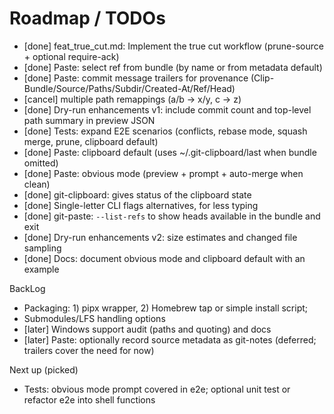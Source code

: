 # Roadmap / TODOs

- [done] feat_true_cut.md: Implement the true cut workflow (prune-source + optional require-ack)
- [done] Paste: select ref from bundle (by name or from metadata default)
- [done] Paste: commit message trailers for provenance (Clip-Bundle/Source/Paths/Subdir/Created-At/Ref/Head)
- [cancel] multiple path remappings (a/b -> x/y, c -> z)
- [done] Dry-run enhancements v1: include commit count and top-level path summary in preview JSON
- [done] Tests: expand E2E scenarios (conflicts, rebase mode, squash merge, prune, clipboard default)
- [done] Paste: clipboard default (uses ~/.git-clipboard/last when bundle omitted)
- [done] Paste: obvious mode (preview + prompt + auto-merge when clean)
- [done] git-clipboard: gives status of the clipboard state
- [done] Single-letter CLI flags alternatives, for less typing
- [done] git-paste: `--list-refs` to show heads available in the bundle and exit
- [done] Dry-run enhancements v2: size estimates and changed file sampling
- [done] Docs: document obvious mode and clipboard default with an example

BackLog

- Packaging: 1) pipx wrapper, 2) Homebrew tap or simple install script; 
- Submodules/LFS handling options
- [later] Windows support audit (paths and quoting) and docs
- [later] Paste: optionally record source metadata as git-notes (deferred; trailers cover the need for now)

Next up (picked)

- Tests: obvious mode prompt covered in e2e; optional unit test or refactor e2e into shell functions
